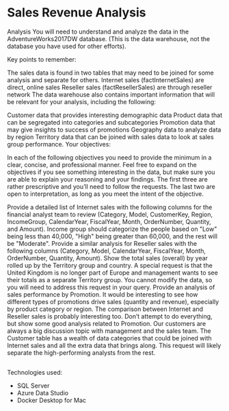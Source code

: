 
# Sales Revenue Analysis

Analysis
You will need to understand and analyze the data in the AdventureWorks2017DW database. (This is the data warehouse, not the database you have used for other efforts).

Key points to remember:

The sales data is found in two tables that may need to be joined for some analysis and separate for others.
Internet sales (factInternetSales) are direct, online sales
Reseller sales (factResellerSales) are through reseller network
The data warehouse also contains important information that will be relevant for your analysis, including the following:

Customer data that provides interesting demographic data
Product data that can be segregated into categories and subcategories
Promotion data that may give insights to success of promotions
Geography data to analyze data by region
Territory data that can be joined with sales data to look at sales group performance.
Your objectives:

In each of the following objectives you need to provide the minimum in a clear, concise, and professional manner. Feel free to expand on the objectives if you see something interesting in the data, but make sure you are able to explain your reasoning and your findings. The first three are rather prescriptive and you’ll need to follow the requests. The last two are open to interpretation, as long as you meet the intent of the objective.

Provide a detailed list of Internet sales with the following columns for the financial analyst team to review (Category, Model, CustomerKey, Region, IncomeGroup, CalendarYear, FiscalYear, Month, OrderNumber, Quantity, and Amount). Income group should categorize the people based on "Low" being less than 40,000, "High" being greater than 60,000, and the rest will be "Moderate".
Provide a similar analysis for Reseller sales with the following columns (Category, Model, CalendarYear, FiscalYear, Month, OrderNumber, Quantity, Amount).
Show the total sales (overall) by year rolled up by the Territory group and country. A special request is that the United Kingdom is no longer part of Europe and management wants to see their totals as a separate Territory group. You cannot modify the data, so you will need to address this request in your query.
Provide an analysis of sales performance by Promotion. It would be interesting to see how different types of promotions drive sales (quantity and revenue), especially by product category or region. The comparison between Internet and Reseller sales is probably interesting too. Don’t attempt to do everything, but show some good analysis related to Promotion.
Our customers are always a big discussion topic with management and the sales team. The Customer table has a wealth of data categories that could be joined with Internet sales and all the extra data that brings along. This request will likely separate the high-performing analysts from the rest.

##
Technologies used:
* SQL Server
* Azure Data Studio 
* Docker Desktop for Mac

